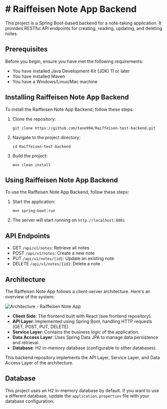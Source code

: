 # # Raiffeisen Note App Backend

This project is a Spring Boot-based backend for a note-taking application. It provides RESTful API endpoints for creating, reading, updating, and deleting notes.

## Prerequisites

Before you begin, ensure you have met the following requirements:

* You have installed Java Development Kit (JDK) 11 or later
* You have installed Maven
* You have a Windows/Linux/Mac machine

## Installing Raiffeisen Note App Backend

To install the Raiffeisen Note App Backend, follow these steps:

1. Clone the repository:
   ```
   git clone https://github.com/tane994/Raiffeisen-test-backend.git
   ```
2. Navigate to the project directory:
   ```
   cd Raiffeisen-test-backend
   ```
3. Build the project:
   ```
   mvn clean install
   ```

## Using Raiffeisen Note App Backend

To use the Raiffeisen Note App Backend, follow these steps:

1. Start the application:
   ```
   mvn spring-boot:run
   ```
2. The server will start running on `http://localhost:8081`

## API Endpoints

* GET `/api/v1/notes`: Retrieve all notes
* POST `/api/v1/notes`: Create a new note
* PUT `/api/v1/notes/{id}`: Update an existing note
* DELETE `/api/v1/notes/{id}`: Delete a note

## Architecture

The Raiffeisen Note App follows a client-server architecture. Here's an overview of the system:

![Architecture - Raiffeisen Note App](https://github.com/user-attachments/assets/2f116ef5-cb8d-4416-8348-c3b9c8e0de1a)


- **Client Side**: The frontend built with React (see frontend repository).
- **API Layer**: Implemented using Spring Boot, handling HTTP requests (GET, POST, PUT, DELETE).
- **Service Layer**: Contains the business logic of the application.
- **Data Access Layer**: Uses Spring Data JPA to manage data persistence and retrieval.
- **Database**: H2 in-memory database (configurable to other databases).

This backend repository implements the API Layer, Service Layer, and Data Access Layer of the architecture.

## Database

This project uses an H2 in-memory database by default. If you want to use a different database, update the `application.properties` file with your database configuration.
